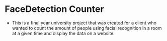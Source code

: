 # FaceDetection Counter

- This is a final year university project that was created for a client who wanted to count the amount of people using facial recognition in a room at a given time and display the data on a website.
